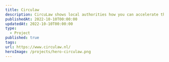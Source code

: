```yaml
---
title: Circulaw
description: CircuLaw shows local authorities how you can accelerate the circular transition with existing legal instruments.
publishedAt: 2022-10-10T00:00:00
updatedAt: 2022-10-10T00:00:00
type:
  - Project
published: true
tags: 
url: https://www.circulaw.nl/
heroImage: /projects/hero-circulaw.png
---
```

